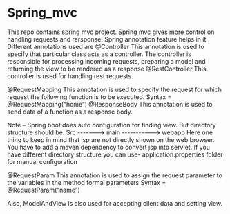 # Spring_mvc
This repo contains spring mvc project.  Spring mvc gives more control on handling requests and rersponse.
Spring annotation feature helps in it. Different annotations used are 
@Controller 
This annotation is used to specify that particular class acts as a controller. The controller is responsible for processing incoming requests, preparing a model and returning the view to be rendered as a response 
@RestController 
This controller is used for handling rest requests.

@RequestMapping
This annotation is used to specify the request for which request the following function is to be executed.
Syntax = @RequestMapping(“home”)
@ResponseBody 
This annotation is used to send data of a function as a response body.

Note – 
Spring boot does auto configuration for finding view. But directory structure should be:
Src -------> main -----------> webapp
Here one thing to keep in mind that jsp are not directly shown on the web browser. You have to add a maven dependency to convert jsp into servlet. 
If you have different directory structure you can use- application.properties folder for manual configuration

@RequestParam
This annotation is used to assign the request parameter to the variables in the method formal parameters
Syntax = @RequestParam(“name”)

Also, ModelAndView is also used for accepting client data and setting view.
